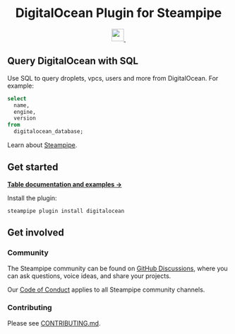 <p align="center">
    <h1 align="center">DigitalOcean Plugin for Steampipe</h1>
</p>
<p align="center">
  <a aria-label="Steampipe logo" href="https://steampipe.io">
    <img src="https://steampipe.io/images/steampipe_logo_wordmark_padding.svg" height="28">
  </a>
  <a aria-label="License" href="LICENSE">
    <img alt="" src="https://img.shields.io/static/v1?label=license&message=Apache-2.0&style=for-the-badge&labelColor=777777&color=F3F1F0">
  </a>
</p>

## Query DigitalOcean with SQL

Use SQL to query droplets, vpcs, users and more from DigitalOcean. For example:

```sql
select
  name,
  engine,
  version
from
  digitalocean_database;
```

Learn about [Steampipe](https://steampipe.io/).

## Get started

**[Table documentation and examples &rarr;](https://hub.steampipe.io/plugins/turbot/digitalocean)**

Install the plugin:

```shell
steampipe plugin install digitalocean
```

## Get involved

### Community

The Steampipe community can be found on [GitHub Discussions](https://github.com/turbot/steampipe/discussions), where you can ask questions, voice ideas, and share your projects.

Our [Code of Conduct](https://github.com/turbot/steampipe/blob/main/CODE_OF_CONDUCT.md) applies to all Steampipe community channels.

### Contributing

Please see [CONTRIBUTING.md](https://github.com/turbot/steampipe/blob/main/CONTRIBUTING.md).
